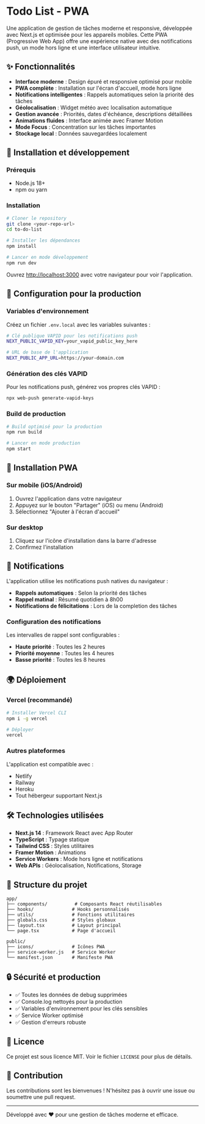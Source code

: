 # Todo List - PWA

Une application de gestion de tâches moderne et responsive, développée avec Next.js et optimisée pour les appareils mobiles. Cette PWA (Progressive Web App) offre une expérience native avec des notifications push, un mode hors ligne et une interface utilisateur intuitive.

## ✨ Fonctionnalités

- **Interface moderne** : Design épuré et responsive optimisé pour mobile
- **PWA complète** : Installation sur l'écran d'accueil, mode hors ligne
- **Notifications intelligentes** : Rappels automatiques selon la priorité des tâches
- **Géolocalisation** : Widget météo avec localisation automatique
- **Gestion avancée** : Priorités, dates d'échéance, descriptions détaillées
- **Animations fluides** : Interface animée avec Framer Motion
- **Mode Focus** : Concentration sur les tâches importantes
- **Stockage local** : Données sauvegardées localement

## 🚀 Installation et développement

### Prérequis

- Node.js 18+ 
- npm ou yarn

### Installation

```bash
# Cloner le repository
git clone <your-repo-url>
cd to-do-list

# Installer les dépendances
npm install

# Lancer en mode développement
npm run dev
```

Ouvrez [http://localhost:3000](http://localhost:3000) avec votre navigateur pour voir l'application.

## 🔧 Configuration pour la production

### Variables d'environnement

Créez un fichier `.env.local` avec les variables suivantes :

```bash
# Clé publique VAPID pour les notifications push
NEXT_PUBLIC_VAPID_KEY=your_vapid_public_key_here

# URL de base de l'application
NEXT_PUBLIC_APP_URL=https://your-domain.com
```

### Génération des clés VAPID

Pour les notifications push, générez vos propres clés VAPID :

```bash
npx web-push generate-vapid-keys
```

### Build de production

```bash
# Build optimisé pour la production
npm run build

# Lancer en mode production
npm start
```

## 📱 Installation PWA

### Sur mobile (iOS/Android)
1. Ouvrez l'application dans votre navigateur
2. Appuyez sur le bouton "Partager" (iOS) ou menu (Android)
3. Sélectionnez "Ajouter à l'écran d'accueil"

### Sur desktop
1. Cliquez sur l'icône d'installation dans la barre d'adresse
2. Confirmez l'installation

## 🔔 Notifications

L'application utilise les notifications push natives du navigateur :

- **Rappels automatiques** : Selon la priorité des tâches
- **Rappel matinal** : Résumé quotidien à 8h00
- **Notifications de félicitations** : Lors de la completion des tâches

### Configuration des notifications

Les intervalles de rappel sont configurables :
- **Haute priorité** : Toutes les 2 heures
- **Priorité moyenne** : Toutes les 4 heures  
- **Basse priorité** : Toutes les 8 heures

## 🌍 Déploiement

### Vercel (recommandé)

```bash
# Installer Vercel CLI
npm i -g vercel

# Déployer
vercel
```

### Autres plateformes

L'application est compatible avec :
- Netlify
- Railway
- Heroku
- Tout hébergeur supportant Next.js

## 🛠️ Technologies utilisées

- **Next.js 14** : Framework React avec App Router
- **TypeScript** : Typage statique
- **Tailwind CSS** : Styles utilitaires
- **Framer Motion** : Animations
- **Service Workers** : Mode hors ligne et notifications
- **Web APIs** : Géolocalisation, Notifications, Storage

## 📂 Structure du projet

```
app/
├── components/          # Composants React réutilisables
├── hooks/              # Hooks personnalisés
├── utils/              # Fonctions utilitaires
├── globals.css         # Styles globaux
├── layout.tsx          # Layout principal
└── page.tsx            # Page d'accueil

public/
├── icons/              # Icônes PWA
├── service-worker.js   # Service Worker
└── manifest.json       # Manifeste PWA
```

## 🔒 Sécurité et production

- ✅ Toutes les données de debug supprimées
- ✅ Console.log nettoyés pour la production
- ✅ Variables d'environnement pour les clés sensibles
- ✅ Service Worker optimisé
- ✅ Gestion d'erreurs robuste

## 📄 Licence

Ce projet est sous licence MIT. Voir le fichier `LICENSE` pour plus de détails.

## 🤝 Contribution

Les contributions sont les bienvenues ! N'hésitez pas à ouvrir une issue ou soumettre une pull request.

---

Développé avec ❤️ pour une gestion de tâches moderne et efficace. 